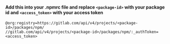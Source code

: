 #### Add this into your .npmrc file and replace `<package-id>` with your package id and `<access_token>` with your access token

```
@org:registry=https://gitlab.com/api/v4/projects/<package-id>/packages/npm/
//gitlab.com/api/v4/projects/<package-id>/packages/npm/:_authToken=<access_token>
```
